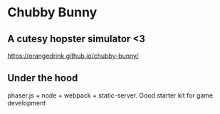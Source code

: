 # Chubby Bunny
## A cutesy hopster simulator <3

https://orangedrink.github.io/chubby-bunny/ 

## Under the hood
phaser.js + node + webpack + static-server. Good starter kit for game development
